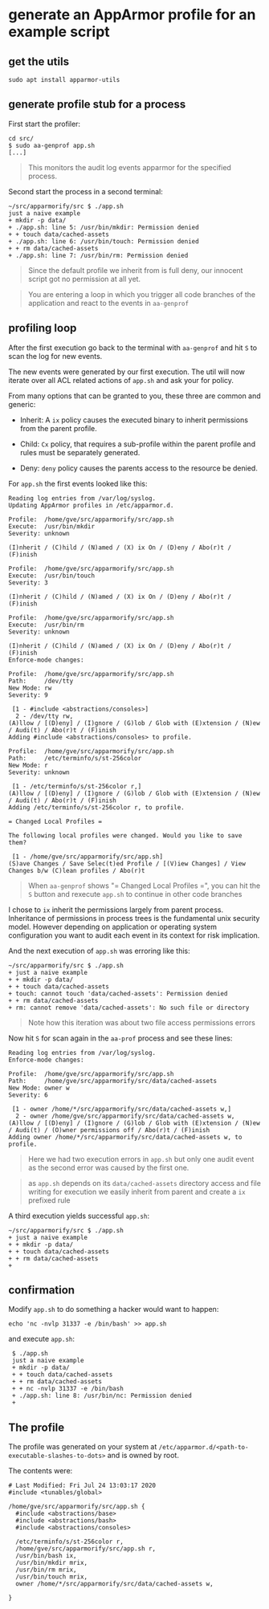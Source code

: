 # generate an AppArmor profile for an example script
## get the utils
```
sudo apt install apparmor-utils
```
## generate profile stub for a process

First start the profiler:

```
cd src/
$ sudo aa-genprof app.sh
[...]
```

> This monitors the audit log events apparmor for the specified process.

Second start the process in a second terminal:

```
~/src/apparmorify/src $ ./app.sh
just a naive example
+ mkdir -p data/
+ ./app.sh: line 5: /usr/bin/mkdir: Permission denied
+ + touch data/cached-assets
+ ./app.sh: line 6: /usr/bin/touch: Permission denied
+ + rm data/cached-assets
+ ./app.sh: line 7: /usr/bin/rm: Permission denied
```
> Since the default profile we inherit from is full deny, our innocent script
> got no permission at all yet.


> You are entering a loop in which you trigger all code branches of the
> application and react to the events in `aa-genprof`


## profiling loop

After the first execution go back to the terminal with `aa-genprof` and hit `S`
to scan the log for new events.

The new events were generated by our first execution. The util will now iterate
over all ACL related actions of `app.sh` and ask your for policy.


From many options that can be granted to you, these three are common and
generic:

- Inherit: A `ix` policy causes the executed binary to inherit permissions from
  the parent profile.

- Child: `Cx` policy, that requires a sub-profile within the parent profile and
  rules must be separately generated.

- Deny: `deny` policy causes the parents access to the resource be denied.


For `app.sh` the first events looked like this:
```
Reading log entries from /var/log/syslog.
Updating AppArmor profiles in /etc/apparmor.d.

Profile:  /home/gve/src/apparmorify/src/app.sh
Execute:  /usr/bin/mkdir
Severity: unknown

(I)nherit / (C)hild / (N)amed / (X) ix On / (D)eny / Abo(r)t / (F)inish

Profile:  /home/gve/src/apparmorify/src/app.sh
Execute:  /usr/bin/touch
Severity: 3

(I)nherit / (C)hild / (N)amed / (X) ix On / (D)eny / Abo(r)t / (F)inish

Profile:  /home/gve/src/apparmorify/src/app.sh
Execute:  /usr/bin/rm
Severity: unknown

(I)nherit / (C)hild / (N)amed / (X) ix On / (D)eny / Abo(r)t / (F)inish
Enforce-mode changes:

Profile:  /home/gve/src/apparmorify/src/app.sh
Path:     /dev/tty
New Mode: rw
Severity: 9

 [1 - #include <abstractions/consoles>]
  2 - /dev/tty rw,
(A)llow / [(D)eny] / (I)gnore / (G)lob / Glob with (E)xtension / (N)ew / Audi(t) / Abo(r)t / (F)inish
Adding #include <abstractions/consoles> to profile.

Profile:  /home/gve/src/apparmorify/src/app.sh
Path:     /etc/terminfo/s/st-256color
New Mode: r
Severity: unknown

 [1 - /etc/terminfo/s/st-256color r,]
(A)llow / [(D)eny] / (I)gnore / (G)lob / Glob with (E)xtension / (N)ew / Audi(t) / Abo(r)t / (F)inish
Adding /etc/terminfo/s/st-256color r, to profile.

= Changed Local Profiles =

The following local profiles were changed. Would you like to save them?

 [1 - /home/gve/src/apparmorify/src/app.sh]
(S)ave Changes / Save Selec(t)ed Profile / [(V)iew Changes] / View Changes b/w (C)lean profiles / Abo(r)t
```

>  When `aa-genprof` shows "= Changed Local Profiles =", you can hit the `S`
>  button and rexecute `app.sh` to continue in other code branches

I chose to `ix` inherit the permissions largely from parent process.
Inheritance of permissions in process trees is the fundamental unix security
model. However depending on application or operating system configuration you
want to audit each event in its context for risk implication.



And the next execution of `app.sh` was erroring like this:

```
~/src/apparmorify/src $ ./app.sh
+ just a naive example
+ + mkdir -p data/
+ + touch data/cached-assets
+ touch: cannot touch 'data/cached-assets': Permission denied
+ + rm data/cached-assets
+ rm: cannot remove 'data/cached-assets': No such file or directory
```

> Note how this iteration was about two file access permissions errors

Now hit `S` for scan again in the `aa-prof` process and see these lines:

```
Reading log entries from /var/log/syslog.
Enforce-mode changes:

Profile:  /home/gve/src/apparmorify/src/app.sh
Path:     /home/gve/src/apparmorify/src/data/cached-assets
New Mode: owner w
Severity: 6

 [1 - owner /home/*/src/apparmorify/src/data/cached-assets w,]
  2 - owner /home/gve/src/apparmorify/src/data/cached-assets w,
(A)llow / [(D)eny] / (I)gnore / (G)lob / Glob with (E)xtension / (N)ew / Audi(t) / (O)wner permissions off / Abo(r)t / (F)inish
Adding owner /home/*/src/apparmorify/src/data/cached-assets w, to profile.
```


> Here we had two execution errors in `app.sh` but only one audit event as the second error was caused by the first one.

> as `app.sh` depends on its `data/cached-assets` directory access and file
> writing for execution we easily inherit from parent and create a `ix`
> prefixed rule

A third execution yields successful `app.sh`:

```
~/src/apparmorify/src $ ./app.sh
+ just a naive example
+ + mkdir -p data/
+ + touch data/cached-assets
+ + rm data/cached-assets
+
```

## confirmation

Modify `app.sh` to do something a hacker would want to happen:
```
echo 'nc -nvlp 31337 -e /bin/bash' >> app.sh
```

and execute `app.sh`:

```
 $ ./app.sh
 just a naive example
 + mkdir -p data/
 + + touch data/cached-assets
 + + rm data/cached-assets
 + + nc -nvlp 31337 -e /bin/bash
 + ./app.sh: line 8: /usr/bin/nc: Permission denied
 +
```

## The profile

The profile was generated on your system at
`/etc/apparmor.d/<path-to-executable-slashes-to-dots>` and is owned by root.

The contents were:

```
# Last Modified: Fri Jul 24 13:03:17 2020
#include <tunables/global>

/home/gve/src/apparmorify/src/app.sh {
  #include <abstractions/base>
  #include <abstractions/bash>
  #include <abstractions/consoles>

  /etc/terminfo/s/st-256color r,
  /home/gve/src/apparmorify/src/app.sh r,
  /usr/bin/bash ix,
  /usr/bin/mkdir mrix,
  /usr/bin/rm mrix,
  /usr/bin/touch mrix,
  owner /home/*/src/apparmorify/src/data/cached-assets w,

}
```
